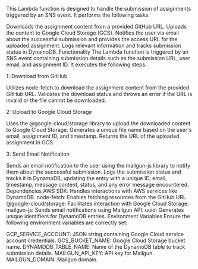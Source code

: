 This Lambda function is designed to handle the submission of assignments triggered by an SNS event. It performs the following tasks:

Downloads the assignment content from a provided GitHub URL.
Uploads the content to Google Cloud Storage (GCS).
Notifies the user via email about the successful submission and provides the access URL for the uploaded assignment.
Logs relevant information and tracks submission status in DynamoDB.
Functionality
The Lambda function is triggered by an SNS event containing submission details such as the submission URL, user email, and assignment ID. It executes the following steps:

 1: Download from GitHub

Utilizes node-fetch to download the assignment content from the provided GitHub URL.
Validates the download status and throws an error if the URL is invalid or the file cannot be downloaded.

 2: Upload to Google Cloud Storage

Uses the @google-cloud/storage library to upload the downloaded content to Google Cloud Storage.
Generates a unique file name based on the user's email, assignment ID, and timestamp.
Returns the URL of the uploaded assignment in GCS.

 3: Send Email Notification

Sends an email notification to the user using the mailgun-js library to notify them about the successful submission.
Logs the submission status and tracks it in DynamoDB, updating the entry with a unique ID, email, timestamp, message content, status, and any error message encountered.
Dependencies
AWS SDK: Handles interactions with AWS services like DynamoDB.
node-fetch: Enables fetching resources from the GitHub URL.
@google-cloud/storage: Facilitates interaction with Google Cloud Storage.
mailgun-js: Sends email notifications using Mailgun API.
uuid: Generates unique identifiers for DynamoDB entries.
Environment Variables
Ensure the following environment variables are correctly set:

GCP_SERVICE_ACCOUNT: JSON string containing Google Cloud service account credentials.
GCS_BUCKET_NAME: Google Cloud Storage bucket name.
DYNAMODB_TABLE_NAME: Name of the DynamoDB table to track submission details.
MAILGUN_API_KEY: API key for Mailgun.
MAILGUN_DOMAIN: Mailgun domain.
